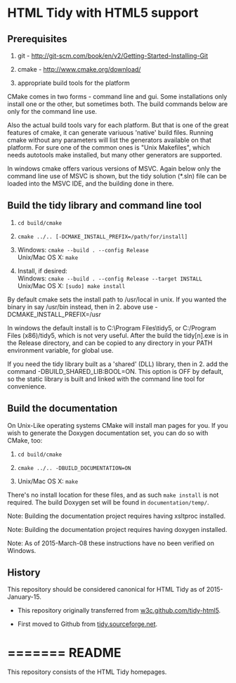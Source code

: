 # HTML Tidy with HTML5 support

## Prerequisites

  1. git - http://git-scm.com/book/en/v2/Getting-Started-Installing-Git
  
  2. cmake - http://www.cmake.org/download/
  
  3. appropriate build tools for the platform
  
CMake comes in two forms - command line and gui. Some installations only install one or the other, but sometimes both. The build commands below are only for the command line use.

Also the actual build tools vary for each platform. But that is one of the great features of cmake, it can generate variuous 'native' build files. Running cmake without any parameters will list the generators available on that platform. For sure one of the common ones is "Unix Makefiles", which needs autotools make installed, but many other generators are supported.

In windows cmake offers various versions of MSVC. Again below only the command line use of MSVC is shown, but the tidy solution (*.sln) file can be loaded into the MSVC IDE, and the building done in there.


## Build the tidy library and command line tool

  1. `cd build/cmake`

  2. `cmake ../.. [-DCMAKE_INSTALL_PREFIX=/path/for/install]`

  3. Windows:  `cmake --build . --config Release`  
     Unix/Mac OS X: `make`

  4. Install, if desired:  
     Windows: `cmake --build . --config Release --target INSTALL`  
     Unix/Mac OS X: `[sudo] make install`

By default cmake sets the install path to /usr/local in unix. If you wanted the binary in say /usr/bin instead, then in 2. above use -DCMAKE_INSTALL_PREFIX=/usr

In windows the default install is to C:\Program Files\tidy5, or C:/Program Files (x86)/tidy5, which is  not very useful. After the build the tidy[n].exe is in the Release directory, and can be copied to any directory in your PATH environment variable, for global use.

If you need the tidy library built as a 'shared' (DLL) library, then in 2. add the command -DBUILD_SHARED_LIB:BOOL=ON. This option is OFF by default, so the static library is built and linked with the command line tool for convenience.

## Build the documentation

On Unix-Like operating systems CMake will install man pages for you. If you wish to
generate the Doxygen documentation set, you can do so with CMake, too:

  1. `cd build/cmake`

  2. `cmake ../.. -DBUILD_DOCUMENTATION=ON`

  3. Unix/Mac OS X: `make`

There's no install location for these files, and as such `make install` is not required.
The build Doxygen set will be found in `documentation/temp/`.

Note: Building the documentation project requires having xsltproc installed.

Note: Building the documentation project requires having doxygen installed.

Note: As of 2015-March-08 these instructions have no been verified on Windows.



## History

This repository should be considered canonical for HTML Tidy as of 2015-January-15.

 - This repository originally transferred from [w3c.github.com/tidy-html5][1].
 
 - First moved to Github from [tidy.sourceforge.net][2].


   [1]: http://w3c.github.com/tidy-html5/

   [2]: http://tidy.sourceforge.net

=======
README
======

This repository consists of the HTML Tidy homepages.
